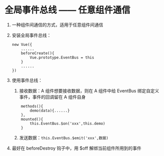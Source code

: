 # 全局事件总线 —— 任意组件通信

1. 一种组件间通信的方式，适用于任意组件间通信


2. 安装全局事件总线：
    ```
    new Vue({
        ......
        beforeCreate(){
            Vue.prototype.EventBus = this
        }
        ......
    })
    ```


3. 使用事件总线：
    1. 接收数据：A 组件想要接收数据，则在 A 组件中给 EventBus 绑定自定义事件，事件的回调留在 A 组件自身
    ```
        methods(){
            demo(data){......}
        },
        mounted(){
            this.EventBus.$on('xxx',this.demo)
        }
    ``` 
    2. 发送数据：`this.EventBus.$emit('xxx',数据)`


4. 最好在 beforeDestroy 钩子中，用 $off 解绑当前组件所用到的事件